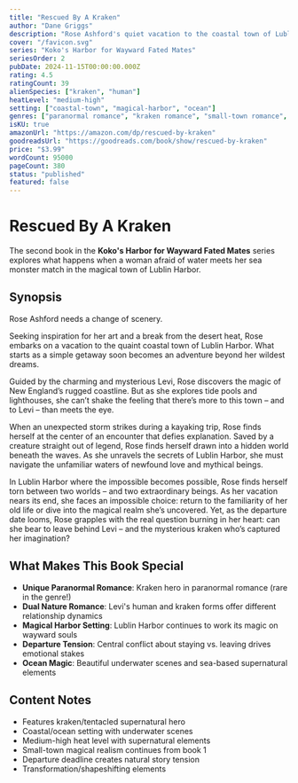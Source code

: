 ```yaml
---
title: "Rescued By A Kraken"
author: "Dane Griggs"
description: "Rose Ashford's quiet vacation to the coastal town of Lublin Harbor turns extraordinary when she meets the mysterious Levi and discovers a hidden world beneath the waves. After being rescued by a legendary sea creature during a storm, Rose finds herself torn between two worlds and two captivating beings – Levi and the kraken who saved her life. As her vacation ends, she faces an impossible choice: return to her ordinary life or dive into a magical realm where love and legend collide."
cover: "/favicon.svg"
series: "Koko's Harbor for Wayward Fated Mates"
seriesOrder: 2
pubDate: 2024-11-15T00:00:00.000Z
rating: 4.5
ratingCount: 39
alienSpecies: ["kraken", "human"]
heatLevel: "medium-high"
setting: ["coastal-town", "magical-harbor", "ocean"]
genres: ["paranormal romance", "kraken romance", "small-town romance", "magical realism"]
isKU: true
amazonUrl: "https://amazon.com/dp/rescued-by-kraken"
goodreadsUrl: "https://goodreads.com/book/show/rescued-by-kraken"
price: "$3.99"
wordCount: 95000
pageCount: 380
status: "published"
featured: false
---
```


# Rescued By A Kraken

The second book in the **Koko's Harbor for Wayward Fated Mates** series explores what happens when a woman afraid of water meets her sea monster match in the magical town of Lublin Harbor.

## Synopsis

Rose Ashford needs a change of scenery.

Seeking inspiration for her art and a break from the desert heat, Rose embarks on a vacation to the quaint coastal town of Lublin Harbor. What starts as a simple getaway soon becomes an adventure beyond her wildest dreams.

Guided by the charming and mysterious Levi, Rose discovers the magic of New England’s rugged coastline. But as she explores tide pools and lighthouses, she can’t shake the feeling that there’s more to this town – and to Levi – than meets the eye.

When an unexpected storm strikes during a kayaking trip, Rose finds herself at the center of an encounter that defies explanation. Saved by a creature straight out of legend, Rose finds herself drawn into a hidden world beneath the waves. As she unravels the secrets of Lublin Harbor, she must navigate the unfamiliar waters of newfound love and mythical beings.

In Lublin Harbor where the impossible becomes possible, Rose finds herself torn between two worlds – and two extraordinary beings. As her vacation nears its end, she faces an impossible choice: return to the familiarity of her old life or dive into the magical realm she’s uncovered. Yet, as the departure date looms, Rose grapples with the real question burning in her heart: can she bear to leave behind Levi – and the mysterious kraken who’s captured her imagination?

## What Makes This Book Special

- **Unique Paranormal Romance**: Kraken hero in paranormal romance (rare in the genre!)
- **Dual Nature Romance**: Levi's human and kraken forms offer different relationship dynamics
- **Magical Harbor Setting**: Lublin Harbor continues to work its magic on wayward souls
- **Departure Tension**: Central conflict about staying vs. leaving drives emotional stakes
- **Ocean Magic**: Beautiful underwater scenes and sea-based supernatural elements

## Content Notes

- Features kraken/tentacled supernatural hero
- Coastal/ocean setting with underwater scenes
- Medium-high heat level with supernatural elements
- Small-town magical realism continues from book 1
- Departure deadline creates natural story tension
- Transformation/shapeshifting elements